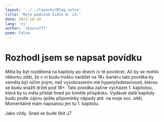 ```yaml
---
layout: '../../layouts/Blog.astro'
title: 'Moje podivná židle 0. ch.'
date: 2023-10-10
lang: 'cs'
author: 'Jezura777'
poem: false
---
```


# Rozhodl jsem se napsat povídku

Měla by být rozdělená na kapitoly po dnech (v té povídce). Ač by se mohlo někomu zdát, že v ní budu trošku narážet na 18+ bariéru tato povídka by neměla být ničím jiným, než vyzobrazením mé hyperpředstavivosti, kterou se budu snažit držet pod 18+. Tato povídka začne vycházet 1. kapitolou, která by tu měla přistát hned po tomhle příspěvku. Vydávat další kapitoly budu podle zájmu (pište připomínky nápady atd. na moje soc. sítě). Momentálně mám napsanou jen tu 1. kapitolu.





Jako vždy. Snad se bude líbit J7